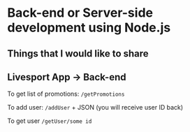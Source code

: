 # Back-end or Server-side development using Node.js
## Things that I would like to share

## Livesport App -> Back-end 
To get list of promotions:
`/getPromotions`

To add user:
`/addUser` + JSON (you will receive user ID back)

To get user
`/getUser/some id`
